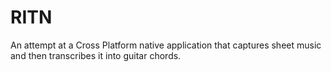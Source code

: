 # RITN
An attempt at a Cross Platform native application that captures sheet music and then transcribes it into guitar chords.
